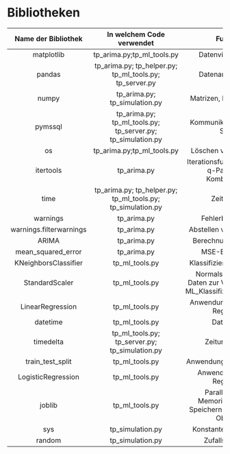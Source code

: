 # Bibliotheken

|**Name der Bibliothek**|**In welchem Code verwendet**|**Funktion**|**Falls nicht in Anaconda, importieren aus**|
|:----------------------:|:----------------------:|:----------------------:|:----------------------:|
|matplotlib|tp_arima.py;tp_ml_tools.py|Datenvisualisierung|
|pandas|tp_arima.py; tp_helper.py; tp_ml_tools.py; tp_server.py|Datenanalyse Tools|
|numpy|tp_arima.py; tp_simulation.py|Matrizen, lineare Algebra|
|pymssql|tp_arima.py; tp_ml_tools.py; tp_server.py; tp_simulation.py|Kommunikation mit SQL-Server|
|os|tp_arima.py;tp_ml_tools.py|Löschen von Bilddateien|
|itertools|tp_arima.py|Iterationsfunktion für p-d-q-Parameter-Kombinationen|
|time|tp_arima.py; tp_helper.py; tp_ml_tools.py; tp_simulation.py|Zeitfunktion|
|warnings|tp_arima.py|Fehlerbehandlung|
|warnings.filterwarnings|tp_arima.py|Abstellen von Warnungen|
|ARIMA|tp_arima.py|Berechnung der ARIMA|statsmodels.tsa.arima_model|
|mean_squared_error|tp_arima.py|MSE-Berechnung|sklearn.metrics|
|KNeighborsClassifier|tp_ml_tools.py|Klassifizierung nach KNN|sklearn.neighbors|
|StandardScaler|tp_ml_tools.py|Normalskalierung der Daten zur Verwendung für ML_Klassifizierungsmodelle|sklearn.preprocessing|
|LinearRegression|tp_ml_tools.py|Anwendung der Linearen Regression|sklearn.linear|
|datetime|tp_ml_tools.py|Datum, Zeit|datetime|
|timedelta|tp_ml_tools.py; tp_server.py; tp_simulation.py|Zeituntdifferenz|datetime|
|train_test_split|tp_ml_tools.py|Anwendung Train Test Split|sklearn.model_selection|
|LogisticRegression|tp_ml_tools.py|Anwendung Logistic Regression|sklearn.linear_model|
|joblib|tp_ml_tools.py|Parallelisierung, Memorization sowie Speichern und Laden von Objekten|
|sys|tp_simulation.py|Konstanten, Funktionen|
|random|tp_simulation.py|Zufallsgenerator|
